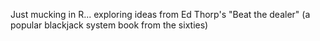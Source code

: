 Just mucking in R... exploring ideas from Ed Thorp's "Beat the dealer" (a popular blackjack system book from the sixties)
